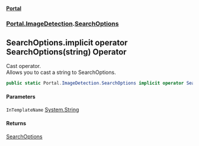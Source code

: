 #### [Portal](index.md 'index')
### [Portal.ImageDetection](Portal.ImageDetection.md 'Portal.ImageDetection').[SearchOptions](Portal.ImageDetection.SearchOptions.md 'Portal.ImageDetection.SearchOptions')

## SearchOptions.implicit operator SearchOptions(string) Operator

Cast operator. <br/> Allows you to cast a string to SearchOptions.

```csharp
public static Portal.ImageDetection.SearchOptions implicit operator SearchOptions(string InTemplateName);
```
#### Parameters

<a name='Portal.ImageDetection.SearchOptions.op_ImplicitPortal.ImageDetection.SearchOptions(string).InTemplateName'></a>

`InTemplateName` [System.String](https://docs.microsoft.com/en-us/dotnet/api/System.String 'System.String')

#### Returns
[SearchOptions](Portal.ImageDetection.SearchOptions.md 'Portal.ImageDetection.SearchOptions')